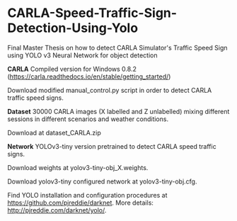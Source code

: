 # CARLA-Speed-Traffic-Sign-Detection-Using-Yolo
Final Master Thesis on how to detect CARLA Simulator's Traffic Speed Sign using YOLO v3 Neural Network for object detection

**CARLA**
Compiled version for Windows 0.8.2 (https://carla.readthedocs.io/en/stable/getting_started/)

Download modified manual_control.py script in order to detect CARLA traffic speed signs.

**Dataset**
30000 CARLA images (X labelled and Z unlabelled) mixing different sessions in different scenarios and weather conditions. 

Download at dataset_CARLA.zip

**Network**
YOLOv3-tiny version pretrained to detect CARLA speed traffic signs.

Download weights at yolov3-tiny-obj_X.weights.

Download yolov3-tiny configured network at yolov3-tiny-obj.cfg.

Find YOLO installation and configuration procedures at https://github.com/pjreddie/darknet. 
More details: http://pjreddie.com/darknet/yolo/.
